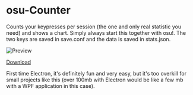 # osu-Counter

Counts your keypresses per session (the one and only real statistic you need) and shows a chart. Simply always start this together with osu!. The two keys are saved in save.conf and the data is saved in stats.json.


![Preview](http://hnng.moe/f/FJZ)


[Download](https://github.com/instance01/osu-Counter/releases/tag/v0.1.1)


First time Electron, it's definitely fun and very easy, but it's too overkill for small projects like this (over 100mb with Electron would be like a few mb with a WPF application in this case).
